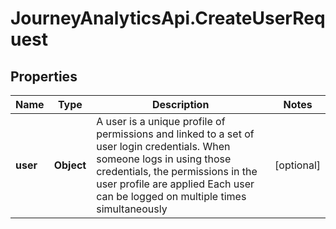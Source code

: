 # JourneyAnalyticsApi.CreateUserRequest

## Properties

Name | Type | Description | Notes
------------ | ------------- | ------------- | -------------
**user** | **Object** | A user is a unique profile of permissions and linked to a set of user login credentials.              When someone logs in using those credentials, the permissions in the user profile are applied             Each user can be logged on multiple times simultaneously | [optional] 


